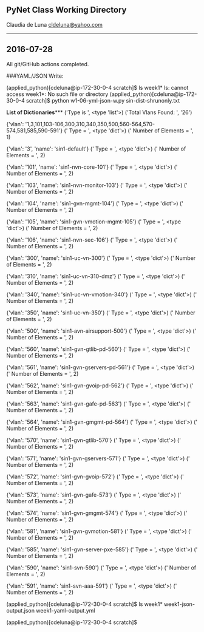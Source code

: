 ## PyNet Class Working Directory
Claudia de Luna
cldeluna@yahoo.com

---
2016-07-28
---
All git/GitHub actions completed.

###YAML/JSON Write:

(applied_python)[cdeluna@ip-172-30-0-4 scratch]$ ls week1*
ls: cannot access week1*: No such file or directory
(applied_python)[cdeluna@ip-172-30-0-4 scratch]$ python w1-06-yml-json-w.py sin-dist-shrunonly.txt 


**************List of Dictionaries*****************
('Type is ', <type 'list'>)
('Total Vlans Found: ', '26')


{'vlan': '1,3,101,103-106,300,310,340,350,500,560-564,570-574,581,585,590-591'} (' Type = ', <type 'dict'>) (' Number of Elements = ', 1)

{'vlan': '3', 'name': 'sin1-default'} (' Type = ', <type 'dict'>) (' Number of Elements = ', 2)

{'vlan': '101', 'name': 'sin1-nvn-core-101'} (' Type = ', <type 'dict'>) (' Number of Elements = ', 2)

{'vlan': '103', 'name': 'sin1-nvn-monitor-103'} (' Type = ', <type 'dict'>) (' Number of Elements = ', 2)

{'vlan': '104', 'name': 'sin1-gvn-mgmt-104'} (' Type = ', <type 'dict'>) (' Number of Elements = ', 2)

{'vlan': '105', 'name': 'sin1-gvn-vmotion-mgmt-105'} (' Type = ', <type 'dict'>) (' Number of Elements = ', 2)

{'vlan': '106', 'name': 'sin1-nvn-sec-106'} (' Type = ', <type 'dict'>) (' Number of Elements = ', 2)

{'vlan': '300', 'name': 'sin1-uc-vn-300'} (' Type = ', <type 'dict'>) (' Number of Elements = ', 2)

{'vlan': '310', 'name': 'sin1-uc-vn-310-dmz'} (' Type = ', <type 'dict'>) (' Number of Elements = ', 2)

{'vlan': '340', 'name': 'sin1-uc-vn-vmotion-340'} (' Type = ', <type 'dict'>) (' Number of Elements = ', 2)

{'vlan': '350', 'name': 'sin1-uc-vn-350'} (' Type = ', <type 'dict'>) (' Number of Elements = ', 2)

{'vlan': '500', 'name': 'sin1-avn-airsupport-500'} (' Type = ', <type 'dict'>) (' Number of Elements = ', 2)

{'vlan': '560', 'name': 'sin1-gvn-gtlib-pd-560'} (' Type = ', <type 'dict'>) (' Number of Elements = ', 2)

{'vlan': '561', 'name': 'sin1-gvn-gservers-pd-561'} (' Type = ', <type 'dict'>) (' Number of Elements = ', 2)

{'vlan': '562', 'name': 'sin1-gvn-gvoip-pd-562'} (' Type = ', <type 'dict'>) (' Number of Elements = ', 2)

{'vlan': '563', 'name': 'sin1-gvn-gafe-pd-563'} (' Type = ', <type 'dict'>) (' Number of Elements = ', 2)

{'vlan': '564', 'name': 'sin1-gvn-gmgmt-pd-564'} (' Type = ', <type 'dict'>) (' Number of Elements = ', 2)

{'vlan': '570', 'name': 'sin1-gvn-gtlib-570'} (' Type = ', <type 'dict'>) (' Number of Elements = ', 2)

{'vlan': '571', 'name': 'sin1-gvn-gservers-571'} (' Type = ', <type 'dict'>) (' Number of Elements = ', 2)

{'vlan': '572', 'name': 'sin1-gvn-gvoip-572'} (' Type = ', <type 'dict'>) (' Number of Elements = ', 2)

{'vlan': '573', 'name': 'sin1-gvn-gafe-573'} (' Type = ', <type 'dict'>) (' Number of Elements = ', 2)

{'vlan': '574', 'name': 'sin1-gvn-gmgmt-574'} (' Type = ', <type 'dict'>) (' Number of Elements = ', 2)

{'vlan': '581', 'name': 'sin1-gvn-gvmotion-581'} (' Type = ', <type 'dict'>) (' Number of Elements = ', 2)

{'vlan': '585', 'name': 'sin1-gvn-server-pxe-585'} (' Type = ', <type 'dict'>) (' Number of Elements = ', 2)

{'vlan': '590', 'name': 'sin1-svn-590'} (' Type = ', <type 'dict'>) (' Number of Elements = ', 2)

{'vlan': '591', 'name': 'sin1-svn-aaa-591'} (' Type = ', <type 'dict'>) (' Number of Elements = ', 2)

(applied_python)[cdeluna@ip-172-30-0-4 scratch]$ ls week1*
week1-json-output.json  week1-yaml-output.yml

(applied_python)[cdeluna@ip-172-30-0-4 scratch]$ 

